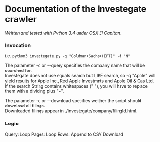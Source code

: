 # Documentation of the Investegate crawler
*Written and tested with Python 3.4 under OSX El Capitan.*

### Invocation
i.e. `python3 investegate.py -q "Goldman+Sachs+(EPT)" -d "N"`

The parameter -q or --query specifies the company name that will be searched for.<br>
Investegate does not use equals search but LIKE search, so -q "Apple" will yield results for Apple Inc., 	Red Apple Investmnts and Apple Oil & Gas Ltd.<br>
If the search String contains whitespaces (" "), you will have to replace them with a dividing plus "+".

The parameter -d or --download specifies weither the script should download all filings.<br>
Downloaded filings appear in ./investegate/company/filingId.html.

### Logic
Query:
  Loop Pages:
    Loop Rows:
      Append to CSV
      Download
